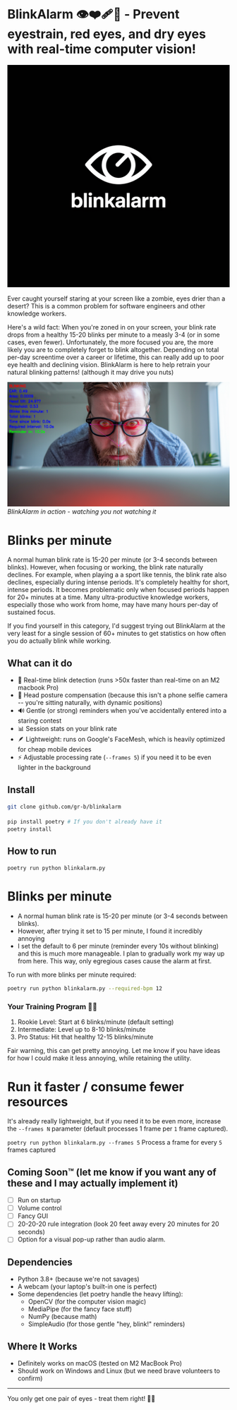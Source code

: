 # BlinkAlarm 👁️❤️‍🩹🔕 - Prevent eyestrain, red eyes, and dry eyes with real-time computer vision!

![BlinkAlarm Logo](images/logo1.png)

Ever caught yourself staring at your screen like a zombie, eyes drier than a desert? This is a common problem for software engineers and other knowledge workers.

Here's a wild fact: When you're zoned in on your screen, your blink rate drops from a healthy 15-20 blinks per minute to a measly 3-4 (or in some cases, even fewer). Unfortunately, the more focused you are, the more likely you are to completely forget to blink altogether. Depending on total per-day screentime over a career or lifetime, this can really add up to poor eye health and declining vision. BlinkAlarm is here to help retrain your natural blinking patterns! (although it may drive you nuts)

![Annotated Frame Example](images/2-annotated.png)
*BlinkAlarm in action - watching you not watching it*

# Blinks per minute

A normal human blink rate is 15-20 per minute (or 3-4 seconds between blinks). However, when focusing or working, the blink rate naturally declines. For example, when playing a a sport like tennis, the blink rate also declines, especially during intense periods. It's completely healthy for short, intense periods. It becomes problematic only when focused periods happen for 20+ minutes at a time. Many ultra-productive knowledge workers, especially those who work from home, may have many hours per-day of sustained focus.

If you find yourself in this category, I'd suggest trying out BlinkAlarm at the very least for a single session of 60+ minutes to get statistics on how often you do actually blink while working.


## What can it do

- 👀 Real-time blink detection (runs >50x faster than real-time on an M2 macbook Pro)
- 🎯 Head posture compensation (because this isn't a phone selfie camera -- you're sitting naturally, with dynamic positions)
- 🔊 Gentle (or strong) reminders when you've accidentally entered into a staring contest
- 📊 Session stats on your blink rate
- 🪶 Lightweight: runs on Google's FaceMesh, which is heavily optimized for cheap mobile devices
- ⚡ Adjustable processing rate (`--frames 5`) if you need it to be even lighter in the background

## Install

```bash
git clone github.com/gr-b/blinkalarm

pip install poetry # If you don't already have it
poetry install
```

## How to run

```bash
poetry run python blinkalarm.py
```

# Blinks per minute

- A normal human blink rate is 15-20 per minute (or 3-4 seconds between blinks).
- However, after trying it set to 15 per minute, I found it incredibly annoying
- I set the default to 6 per minute (reminder every 10s without blinking) and this is much more manageable. I plan to gradually work my way up from here. This way, only egregious cases cause the alarm at first.

To run with more blinks per minute required:
```bash
poetry run python blinkalarm.py --required-bpm 12
```

### Your Training Program 🏋️‍♂️
1. Rookie Level: Start at 6 blinks/minute (default setting)
2. Intermediate: Level up to 8-10 blinks/minute
3. Pro Status: Hit that healthy 12-15 blinks/minute

Fair warning, this can get pretty annoying. Let me know if you have ideas for how I could make it less annoying, while retaining the utility.

# Run it faster / consume fewer resources

It's already really lightweight, but if you need it to be even more, increase the `--frames N` parameter (default processes 1 frame per `1` frame captured).

`poetry run python blinkalarm.py --frames 5` Process a frame for every `5` frames captured

## Coming Soon™ (let me know if you want any of these and I may actually implement it)

- [ ] Run on startup
- [ ] Volume control
- [ ] Fancy GUI
- [ ] 20-20-20 rule integration (look 20 feet away every 20 minutes for 20 seconds)
- [ ] Option for a visual pop-up rather than audio alarm.

## Dependencies

- Python 3.8+ (because we're not savages)
- A webcam (your laptop's built-in one is perfect)
- Some dependencies (let poetry handle the heavy lifting):
  - OpenCV (for the computer vision magic)
  - MediaPipe (for the fancy face stuff)
  - NumPy (because math)
  - SimpleAudio (for those gentle "hey, blink!" reminders)

## Where It Works

- Definitely works on macOS (tested on M2 MacBook Pro)
- Should work on Windows and Linux (but we need brave volunteers to confirm)

---

You only get one pair of eyes - treat them right! 👀✨